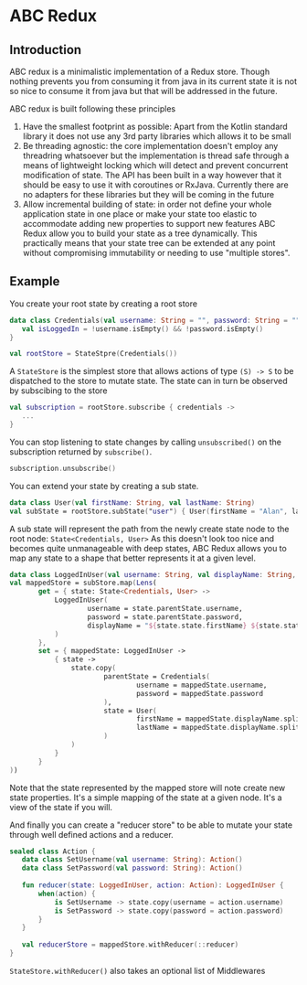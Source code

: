 # ABC Redux

## Introduction
ABC redux is a minimalistic implementation of a Redux store. Though nothing prevents you from consuming it from java in its current state it is not so nice to consume it from java but that will be addressed in the future.

ABC redux is built following these principles
1. Have the smallest footprint as possible:
Apart from the Kotlin standard library it does not use any  3rd party libraries which allows it to be small
2. Be threading agnostic: the core implementation doesn't employ any threadring whatsoever but the implementation is thread safe through a means of lightweight locking which will detect and prevent concurrent modification of state. The API has been built in a way however that it should be easy to use it with coroutines or RxJava. Currently there are no adapters for these libraries but they will be coming in the future
3. Allow incremental building of  state: in order not define your whole application state in one place or make your state too elastic to accommodate adding new properties to support new features ABC Redux allow you to build your state as a tree dynamically. This practically means that your state tree can be extended at any point without compromising immutability or needing to use "multiple stores".


## Example
You create your root state by creating a root store
```kotlin
data class Credentials(val username: String = "", password: String = "") {
   val isLoggedIn = !username.isEmpty() && !password.isEmpty()
}

val rootStore = StateStpre(Credentials())

```
A ```StateStore``` is the simplest store that allows actions of type ```(S) -> S``` to be dispatched to the store to mutate state. The state can in turn be observed by subscibing to the store
```kotlin
val subscription = rootStore.subscribe { credentials ->
   ...
}
```
You can stop listening to state changes by calling ```unsubscribed()``` on the subscription returned by ```subscribe()```.
```kotlin
subscription.unsubscribe()
```
You can extend your state by creating a sub state.
```kotlin
data class User(val firstName: String, val lastName: String)
val subState = rootStore.subState("user") { User(firstName = "Alan", lastName = "Turing")}
```
A sub state will represent the path from the newly create state node to the root node: ```State<Credentials, User>```
As this doesn't look too nice and becomes quite unmanageable with deep states, ABC Redux allows you to map any state to a shape that better represents it at a given level.
```kotlin
data class LoggedInUser(val username: String, val displayName: String, val password: String)
val mappedStore = subStore.map(Lens(
       get = { state: State<Credentials, User> ->
           LoggedInUser(
                   username = state.parentState.username,
                   password = state.parentState.password,
                   displayName = "${state.state.firstName} ${state.state.lastName}"
           )
       },
       set = { mappedState: LoggedInUser ->
           { state ->
               state.copy(
                       parentState = Credentials(
                               username = mappedState.username,
                               password = mappedState.password
                       ),
                       state = User(
                               firstName = mappedState.displayName.split(" ")[0],
                               lastName = mappedState.displayName.split(" ")[0]
                       )
               )
           }
       }
))
```
Note that the state represented by the mapped store will note create new state properties. It's a simple mapping of the state at a given node. It's a view of the state if you will.

And finally you can create a "reducer store" to be able to mutate your state through well defined actions and a reducer.
```kotlin
sealed class Action {
   data class SetUsername(val username: String): Action()
   data class SetPassword(val password: String): Action()
  
   fun reducer(state: LoggedInUser, action: Action): LoggedInUser {
       when(action) {
           is SetUsername -> state.copy(username = action.username)
           is SetPassword -> state.copy(password = action.password)
       }
   }
  
   val reducerStore = mappedStore.withReducer(::reducer)
}

```

```StateStore.withReducer()``` also takes an optional list of Middlewares

